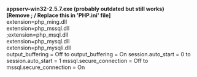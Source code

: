 <b> appserv-win32-2.5.7.exe (probably outdated but still works) </b><br>
<b>[Remove ; / Replace this in 'PHP.ini' file]</b><br>
extension=php_ming.dll<br>
extension=php_mssql.dll<br>
;extension=php_msql.dll<br>
extension=php_mysql.dll<br>
extension=php_mysqli.dll<br>
output_buffering = Off to output_buffering = On
session.auto_start = 0 to session.auto_start = 1
mssql.secure_connection = Off to mssql.secure_connection = On
